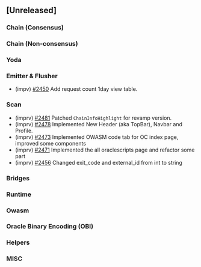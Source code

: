 <!--
(feat): New feature
(impv): Improvement / Enhancement
(docs): Documentation
(bugs): Bug fixes
(chore): Chore/cleanup work
-->

## [Unreleased]

### Chain (Consensus)

### Chain (Non-consensus)

### Yoda

### Emitter & Flusher

- (impv) [\#2450](https://github.com/bandprotocol/bandchain/pull/2450) Add request count 1day view table.

### Scan

- (imprv) [\#2481](https://github.com/bandprotocol/bandchain/pull/2481) Patched `ChainInfoHighlight` for revamp version.
- (imprv) [\#2478](https://github.com/bandprotocol/bandchain/pull/2478) Implemented New Header (aka TopBar), Navbar and Profile.
- (imprv) [\#2473](https://github.com/bandprotocol/bandchain/pull/2473) Implemented OWASM code tab for OC index page, improved some components
- (imprv) [\#2471](https://github.com/bandprotocol/bandchain/pull/2471) Implemented the all oraclescripts page and refactor some part
- (imprv) [\#2456](https://github.com/bandprotocol/bandchain/pull/2456) Changed exit_code and external_id from int to string

### Bridges

### Runtime

### Owasm

### Oracle Binary Encoding (OBI)

### Helpers

### MISC
